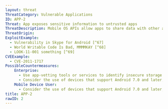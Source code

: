 ```yaml
---
layout: threat
ThreatCategory: Vulnerable Applications
ID: APP-2
Threat: App exposes sensitive information to untrusted apps
ThreatDescription: Mobile OS APIs allow apps to share data with other apps, either by exposing specific services to other apps (e.g. Android intents) or by storing it to locations accessible to other apps. Sensitive information stored in commonly-accessible files/locations (e.g. OS-managed contacts list) or openly accessible through intents may be read or potentially modified by apps untrusted by the developer, which may lead to a loss of confidentiality, integrity, or availability of that data.
ThreatOrigin:
ExploitExample:
  - Vulnerability in Skype for Android [^67]
  - World Writable Code Is Bad, MMMMKAY [^68]
  - LOOK-11-001 something [^69]
CVEExample:
  - CVE-2011-1717
PossibleCountermeasures:
    Enterprise:
      - Use app-vetting tools or services to identify insecure storage of sensitive data.
      - Consider the use of devices that support Android 7.0 and later, which enables app-level encryption in addition to block-level encryption.
    Mobile Device User:
      - Consider the use of devices that support Android 7.0 and later, which enables app-level encryption in addition to block-level encryption.
title: APP-2
rawID: 2
---
```

